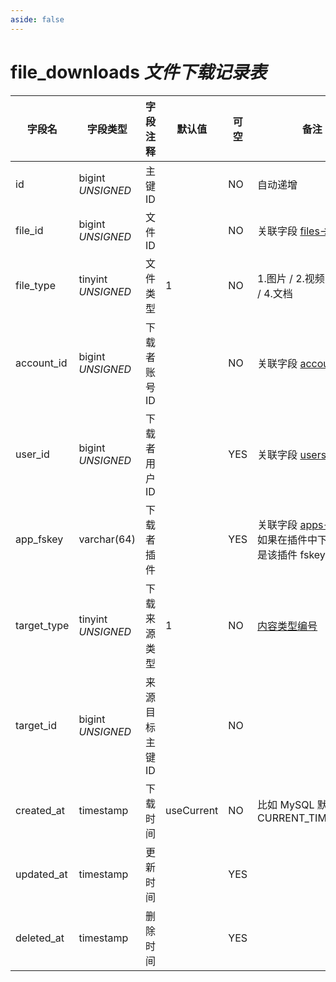 ```yaml
---
aside: false
---
```


# file_downloads *文件下载记录表*

| 字段名 | 字段类型 | 字段注释 | 默认值 | 可空 | 备注 |
| --- | --- | --- | --- | --- | --- |
| id | bigint *UNSIGNED* | 主键 ID |  | NO | 自动递增 |
| file_id | bigint *UNSIGNED* | 文件 ID |  | NO | 关联字段 [files->id](files.md) |
| file_type | tinyint *UNSIGNED* | 文件类型 | 1 | NO | 1.图片 / 2.视频 / 3.音频 / 4.文档 |
| account_id | bigint *UNSIGNED* | 下载者账号 ID |  | NO | 关联字段 [accounts->id](../accounts/accounts.md) |
| user_id | bigint *UNSIGNED* | 下载者用户 ID |  | YES | 关联字段 [users->id](../users/users.md) |
| app_fskey | varchar(64) | 下载者插件 |  | YES | 关联字段 [apps->fskey](../apps/apps.md)<br>如果在插件中下载，则是该插件 fskey |
| target_type | tinyint *UNSIGNED* | 下载来源类型 | 1 | NO | [内容类型编号](../numbered-description.md#内容类型编号) |
| target_id | bigint *UNSIGNED* | 来源目标主键 ID |  | NO |  |
| created_at | timestamp | 下载时间 | useCurrent | NO | 比如 MySQL 默认值为 CURRENT_TIMESTAMP |
| updated_at | timestamp | 更新时间 |  | YES |  |
| deleted_at | timestamp | 删除时间 |  | YES |  |
